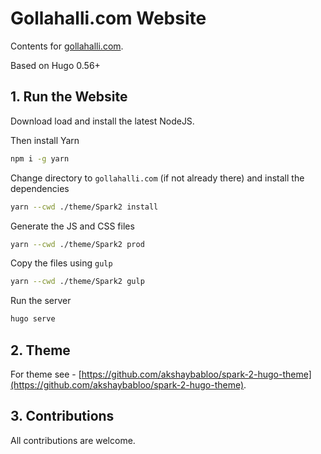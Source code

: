 # Gollahalli.com Website

Contents for [gollahalli.com](https://www.gollahalli.com).

Based on Hugo 0.56+

## 1. Run the Website

Download load and install the latest NodeJS.

Then install Yarn

```sh
npm i -g yarn
```

Change directory to `gollahalli.com` (if not already there) and install the dependencies

```sh
yarn --cwd ./theme/Spark2 install
```

Generate the JS and CSS files

```sh
yarn --cwd ./theme/Spark2 prod
```

Copy the files using `gulp`

```sh
yarn --cwd ./theme/Spark2 gulp
```

Run the server

```sh
hugo serve
```

## 2. Theme

For theme see - [https://github.com/akshaybabloo/spark-2-hugo-theme](https://github.com/akshaybabloo/spark-2-hugo-theme).

## 3. Contributions

All contributions are welcome.
